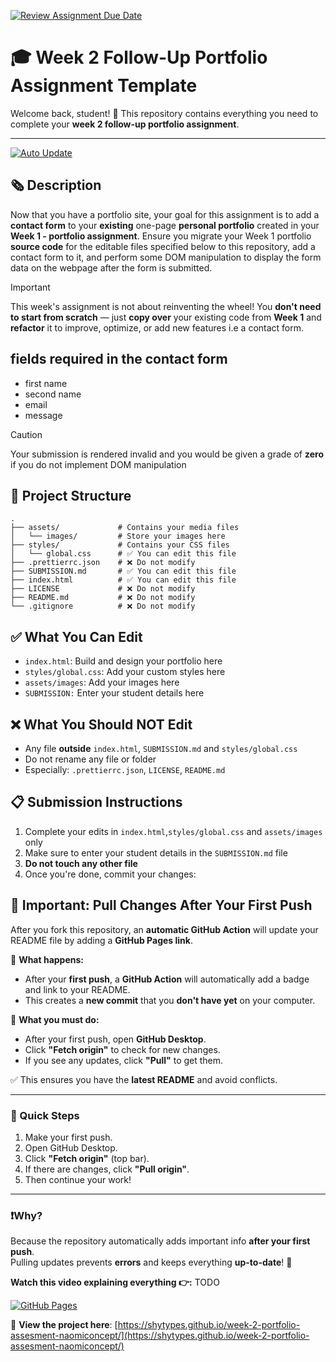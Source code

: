 [![Review Assignment Due Date](https://classroom.github.com/assets/deadline-readme-button-22041afd0340ce965d47ae6ef1cefeee28c7c493a6346c4f15d667ab976d596c.svg)](https://classroom.github.com/a/UEuqaBmt)
# 🎓 Week 2 Follow-Up Portfolio Assignment Template

Welcome back, student! 👋
This repository contains everything you need to complete your **week 2 follow-up portfolio assignment**.

---

[![Auto Update](https://img.shields.io/badge/Auto--Update-GitHub%20Actions-blue?logo=github)](https://github.com/features/actions)

## 🗞️ Description

Now that you have a portfolio site, your goal for this assignment is to add a **contact form** to your **existing** one-page **personal portfolio** created in your **Week 1 - portfolio assignment**. Ensure you migrate your Week 1 portfolio **source code** for the editable files specified below to this repository, add a contact form to it, and perform some DOM manipulation to display the form data on the webpage after the form is submitted.

> [!IMPORTANT]
> This week's assignment is not about reinventing the wheel!
> You **don't need to start from scratch** — just **copy over** your existing code from **Week 1** and **refactor** it to improve,
> optimize, or add new features i.e a contact form.

## fields required in the contact form

- first name
- second name
- email
- message

> [!CAUTION]
> Your submission is rendered invalid and you would be given a grade of **zero**
> if you do not implement DOM manipulation

## 📁 Project Structure

```
.
├── assets/             # Contains your media files
│   └── images/         # Store your images here
├── styles/             # Contains your CSS files
│   └── global.css      # ✅ You can edit this file
├── .prettierrc.json    # ❌ Do not modify
├── SUBMISSION.md       # ✅ You can edit this file
├── index.html          # ✅ You can edit this file
├── LICENSE             # ❌ Do not modify
├── README.md           # ❌ Do not modify
└── .gitignore          # ❌ Do not modify
```

## ✅ What You Can Edit

- `index.html`: Build and design your portfolio here
- `styles/global.css`: Add your custom styles here
- `assets/images`: Add your images here
- `SUBMISSION:` Enter your student details here

## ❌ What You Should NOT Edit

- Any file **outside** `index.html`, `SUBMISSION.md` and `styles/global.css`
- Do not rename any file or folder
- Especially: `.prettierrc.json`, `LICENSE`, `README.md`

## 📋 Submission Instructions

1. Complete your edits in `index.html`,`styles/global.css` and `assets/images` only
2. Make sure to enter your student details in the `SUBMISSION.md` file
3. **Do not touch any other file**
4. Once you're done, commit your changes:

## 📢 Important: Pull Changes After Your First Push

After you fork this repository, an **automatic GitHub Action** will update your README file by adding a **GitHub Pages link**.

🔵 **What happens:**

- After your **first push**, a **GitHub Action** will automatically add a badge and link to your README.
- This creates a **new commit** that you **don't have yet** on your computer.

🔵 **What you must do:**

- After your first push, open **GitHub Desktop**.
- Click **"Fetch origin"** to check for new changes.
- If you see any updates, click **"Pull"** to get them.

✅ This ensures you have the **latest README** and avoid conflicts.

---

### 📸 Quick Steps

1. Make your first push.
2. Open GitHub Desktop.
3. Click **"Fetch origin"** (top bar).
4. If there are changes, click **"Pull origin"**.
5. Then continue your work!

---

### ❗Why?

Because the repository automatically adds important info **after your first push**.  
Pulling updates prevents **errors** and keeps everything **up-to-date**! 🚀

**Watch this video explaining everything 👉:** TODO


[![GitHub Pages](https://img.shields.io/badge/GitHub%20Pages-Live-green?logo=github)](https://shytypes.github.io/week-2-portfolio-assesment-naomiconcept/)


🚀 **View the project here**: [https://shytypes.github.io/week-2-portfolio-assesment-naomiconcept/](https://shytypes.github.io/week-2-portfolio-assesment-naomiconcept/)
